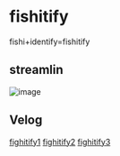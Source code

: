 # fishitify
fishi+identify=fishitify

## streamlin 
![image](https://github.com/user-attachments/assets/3ffb2b00-4b5c-4f25-8189-3c2adc018b23)

## Velog 
[fighitify1](https://velog.io/@donggu_dongdong/Object-Detection1)
[fighitify2](https://velog.io/@donggu_dongdong/Object-Detection2)
[fighitify3](https://velog.io/@donggu_dongdong/Object-Detection3)
